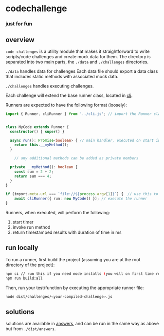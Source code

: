 # codechallenge

### just for fun


## overview

`code challenges` is a utility module that makes it straightforward to write scripts/code challenges and create mock data for them. The directory is separated into two main parts, the `./data` and `./challenges` directories.

`./data` handles data for challenges
Each data file should export a data class that includes static methods with associated mock data.

`./challenges` handles executing challenges.

Each challenge will extend the base runner class, located in [cli](cli.ts).

Runners are expected to have the following format (loosely):

```ts
import { Runner, cliRunner } from '../cli.js'; // import the Runner class and cliRunner


class MyCode extends Runner {
  constructor() { super() }

  async run(): Promise<boolean> { // main handler, executed on start in base class, implement test logic here
    return this.__myMethod();
  }

	// any additional methods can be added as private members

  private __myMethod(): boolean {
    const sum = 2 + 2;
    return sum === 4;
  }
}

if (import.meta.url === `file://${process.argv[1]}`) {	// use this to tell node.js to only run if the file is being executed
	await cliRunner({ run: new MyCode() }); // execute the runner
}
```

Runners, when executed, will perform the following:

  1. start timer
  2. invoke run method
  3. return timestamped results with duration of time in ms


## run locally

To run a runner, first build the project (assuming you are at the root directory of the project):
```bash
npm ci // run this if you need node installs (you will on first time running)
npm run build:all
```

Then, run your test/function by executing the appropriate runner file:
```bash
node dist/challenges/<your-compiled-challenge>.js
```


## solutions

solutions are available in [answers](./answers/), and can be run in the same way as above but from `./dist/answers`.